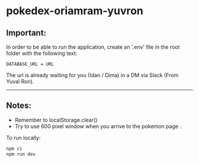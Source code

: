 # pokedex-oriamram-yuvron

## Important:

In order to be able to run the application, create an '.env' file in the root folder with the following text:

```
DATABASE_URL = URL
```

The url is already waiting for you (Idan / Dima) in a DM via Slack (From Yuval Ron).

---

## Notes:

- Remember to localStorage.clear()
- Try to use 600 pixel window when you arrive to the pokemon page .

To run locally:

```javascript
npm ci
npm run dev
```
